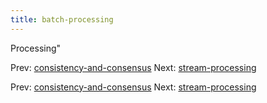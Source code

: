 ```yaml
---
title: batch-processing
---
```


Processing"

Prev:
[consistency-and-consensus](consistency-and-consensus.md)
Next: [stream-processing](stream-processing.md)

Prev:
[consistency-and-consensus](consistency-and-consensus.md)
Next: [stream-processing](stream-processing.md)
